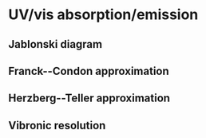 UV/vis absorption/emission
==========================

Jablonski diagram
-----------------

Franck--Condon approximation
----------------------------

Herzberg--Teller approximation
------------------------------

Vibronic resolution
-------------------



